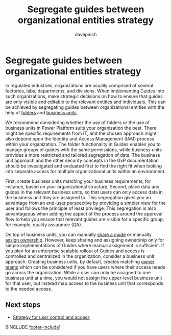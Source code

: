 ﻿---
title: Segregate guides between organizational entities strategy
description: Learn about ways to segregate guides between users or organizational groups
ms.date: 03/09/2023
ms.topic: conceptual
author: davepinch
ms.author: davepinch
ms-reviewer: m-hartmann
ms.custom: bap-template
---

# Segregate guides between organizational entities strategy

In regulated industries, organizations are usually comprised of several factories, labs, departments, and divisions. When implementing Guides into such organizations, make strategic decisions on how to ensure that guides are only visible and editable to the relevant entities and individuals. This can be achieved by segregating guides between organizational entities with the help of [folders](../admin-create-folders.md) and [business units](/power-platform/admin/create-edit-business-units).

We recommend considering whether the use of folders or the use of business units in Power Platform suits your organization the best. There might be specific requirements from IT, and the chosen approach might also depend upon the Identity and Access Management (IAM) process within your organization. The folder functionality in Guides enables you to manage groups of guides with the same permissions, while business units provides a more restricted and tailored segregation of data. The business unit approach and the other security concepts in the GxP documentation should be investigated and evaluated first to find the right fit when looking into separate access for multiple organizational units within an environment.

First, create business units matching your business requirements, for instance, based on your organizational structure. Second, place data and guides in the relevant business units, so that users can only access data in the business unit they are assigned to. This segregation gives you an advantage from an end-user perspective by providing a simpler view for the user and follows the principle of least privilege. This segregation is also advantageous when adding the aspect of the process around the approval flow to help you ensure that relevant guides are visible for a specific group, for example, quality assurance (QA).

On top of business units, you can manually [share a guide](../admin-share-guide.md) or manually [assign ownership](../admin-access-assign.md). However, keep sharing and assigning ownership only for simple implementations of Guides where manual assignment is sufficient. If you plan for an enterprise scalable rollout of Guides and access is controlled and centralized in the organization, consider a business unit approach. Creating business units, by default, creates matching [owner teams](/power-apps/developer/data-platform/use-access-teams-owner-teams-collaborate-share-information) which can be considered if you have users where their access needs go across the organization. While a user can only be assigned to one business unit at a time, you would not assign the upper-level business unit for that user, but instead map access to the business unit that corresponds to the needed access.

## Next steps

- [Strategy for user control and access](strategy-for-user-control-and-access.md)

[!INCLUDE [footer-include](../../includes/footer-banner.md)]

